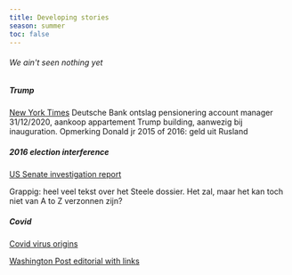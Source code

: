 ```yaml
---
title: Developing stories
season: summer
toc: false
---
```

###### We ain't seen nothing yet

##### Trump
[New York Times](https://www.nytimes.com/2020/02/04/magazine/deutsche-bank-trump.html?action=click&module=RelatedLinks&pgtype=Article)
Deutsche Bank ontslag pensionering account manager 31/12/2020, aankoop appartement Trump building, aanwezig bij inauguration. Opmerking Donald jr 2015 of 2016: geld uit Rusland


##### 2016 election interference
[US Senate investigation report](https://www.intelligence.senate.gov/publications/report-select-committee-intelligence-united-states-senate-russian-active-measures)

Grappig: heel veel tekst over het Steele dossier. Het zal, maar het kan toch niet van A to Z verzonnen zijn?


##### Covid
[Covid virus origins](https://www.washingtonpost.com/nation/2021/05/14/coronavirus-covid-live-updates-us/)

[Washington Post editorial with links](https://www.washingtonpost.com/opinions/global-opinions/how-did-the-pandemic-begin-its-time-for-a-new-who-investigation/2021/04/30/e1a2e702-a9dc-11eb-8c1a-56f0cb4ff3b5_story.html)

